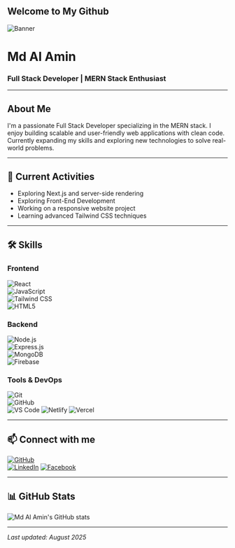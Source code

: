## Welcome to My Github

<!--
**Md-AlaminHero/Md-AlaminHero** is a ✨ _special_ ✨ repository because its `README.md` (this file) appears on your GitHub profile.

Here are some ideas to get you started:

- 🔭 I’m currently working on ...
- 🌱 I’m currently learning ...
- 👯 I’m looking to collaborate on ...
- 🤔 I’m looking for help with ...
- 💬 Ask me about ...
- 📫 How to reach me: ...
- 😄 Pronouns: ...
- ⚡ Fun fact: ...
-->

<!-- Banner Image -->
![Banner](https://i.postimg.cc/SxPhyZLV/2025-05-29-T11-02-38-640-Z-tail-Thumbnail-16-9-copy-3.jpg)

# Md Al Amin  
### Full Stack Developer | MERN Stack Enthusiast

---

## About Me  
I'm a passionate Full Stack Developer specializing in the MERN stack. I enjoy building scalable and user-friendly web applications with clean code. Currently expanding my skills and exploring new technologies to solve real-world problems.

---

## 🚀 Current Activities  
- Exploring Next.js and server-side rendering
- Exploring Front-End Development  
- Working on a responsive website project  
- Learning advanced Tailwind CSS techniques  

---

## 🛠️ Skills  

### Frontend  
![React](https://img.shields.io/badge/React-61DAFB?style=for-the-badge&logo=react&logoColor=black)  
![JavaScript](https://img.shields.io/badge/JavaScript-F7DF1E?style=for-the-badge&logo=javascript&logoColor=black)  
![Tailwind CSS](https://img.shields.io/badge/Tailwind_CSS-06B6D4?style=for-the-badge&logo=tailwind-css&logoColor=white)  
![HTML5](https://img.shields.io/badge/HTML5-E34F26?style=for-the-badge&logo=html5&logoColor=white)  

### Backend  
![Node.js](https://img.shields.io/badge/Node.js-339933?style=for-the-badge&logo=node.js&logoColor=white)  
![Express.js](https://img.shields.io/badge/Express.js-000000?style=for-the-badge&logo=express&logoColor=white)  
![MongoDB](https://img.shields.io/badge/MongoDB-47A248?style=for-the-badge&logo=mongodb&logoColor=white)  
![Firebase](https://img.shields.io/badge/Firebase-FFCA28?style=for-the-badge&logo=firebase&logoColor=black)  

### Tools & DevOps  
![Git](https://img.shields.io/badge/Git-F05032?style=for-the-badge&logo=git&logoColor=white)  
![GitHub](https://img.shields.io/badge/GitHub-181717?style=for-the-badge&logo=github&logoColor=white)  
![VS Code](https://img.shields.io/badge/VS_Code-007ACC?style=for-the-badge&logo=visual-studio-code&logoColor=white)
![Netlify](https://img.shields.io/badge/Netlify-00C7B7?style=for-the-badge&logo=netlify&logoColor=white)
![Vercel](https://img.shields.io/badge/Vercel-000000?style=for-the-badge&logo=vercel&logoColor=white)

---

## 📫 Connect with me  

[![GitHub](https://img.shields.io/badge/GitHub-000?style=for-the-badge&logo=github&logoColor=white)](https://github.com/mdalamin)  
[![LinkedIn](https://img.shields.io/badge/LinkedIn-0077B5?style=for-the-badge&logo=linkedin&logoColor=white)](https://www.linkedin.com/in/md-alamin-pro/)
[![Facebook](https://img.shields.io/badge/Facebook-1877F2?style=for-the-badge&logo=facebook&logoColor=white)](https://www.facebook.com/md.al.amin.200289/) 

---

## 📊 GitHub Stats  

![Md Al Amin's GitHub stats](https://github-readme-stats.vercel.app/api?username=mdalamin&show_icons=true&theme=radical)    

---

*Last updated: August 2025*  

